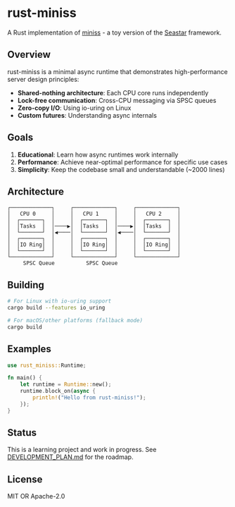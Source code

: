 # rust-miniss

A Rust implementation of [miniss](https://github.com/qqiangwu/miniss) - a toy version of the [Seastar](https://github.com/scylladb/seastar) framework.

## Overview

rust-miniss is a minimal async runtime that demonstrates high-performance server design principles:

- **Shared-nothing architecture**: Each CPU core runs independently
- **Lock-free communication**: Cross-CPU messaging via SPSC queues
- **Zero-copy I/O**: Using io-uring on Linux
- **Custom futures**: Understanding async internals

## Goals

1. **Educational**: Learn how async runtimes work internally
2. **Performance**: Achieve near-optimal performance for specific use cases
3. **Simplicity**: Keep the codebase small and understandable (~2000 lines)

## Architecture

```
┌─────────────┐     ┌─────────────┐     ┌─────────────┐
│   CPU 0     │     │   CPU 1     │     │   CPU 2     │
│  ┌───────┐  │     │  ┌───────┐  │     │  ┌───────┐  │
│  │Tasks  │  │────▶│  │Tasks  │  │────▶│  │Tasks  │  │
│  └───────┘  │◀────│  └───────┘  │◀────│  └───────┘  │
│  ┌───────┐  │     │  ┌───────┐  │     │  ┌───────┐  │
│  │IO Ring│  │     │  │IO Ring│  │     │  │IO Ring│  │
│  └───────┘  │     │  └───────┘  │     │  └───────┘  │
└─────────────┘     └─────────────┘     └─────────────┘
     SPSC Queue          SPSC Queue
```

## Building

```bash
# For Linux with io-uring support
cargo build --features io_uring

# For macOS/other platforms (fallback mode)
cargo build
```

## Examples

```rust
use rust_miniss::Runtime;

fn main() {
    let runtime = Runtime::new();
    runtime.block_on(async {
        println!("Hello from rust-miniss!");
    });
}
```

## Status

This is a learning project and work in progress. See [DEVELOPMENT_PLAN.md](DEVELOPMENT_PLAN.md) for the roadmap.

## License

MIT OR Apache-2.0
